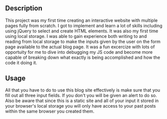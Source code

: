 # <My Blog>

## Description

This project was my first time creating an interactive website with multiple pages fully from scratch. I got to implement and learn a lot of skills including using jQuery to select and create HTML elements. It was also my first time using local storage. I was able to gain experience both writing to and reading from local storage to make the inputs given by the user on the form page available to the actual blog page. It was a fun excercize with lots of opportuity for me to dive into debugging my JS code and become more capable of breaking down what exactly is being accomplished and how the code it doing it.

## Usage

All that you have to do to use this blog site effectively is make sure that you fill out all three input fields. If you don't you will be given an alert to do so. Also be aware that since this is a static site and all of your input it stored in your browser's local storage you will only have access to your past posts within the same browser you created them.

